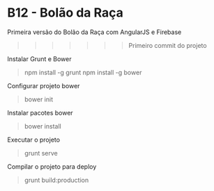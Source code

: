 
# B12 - Bolão da Raça
Primeira versão do Bolão da Raça com AngularJS e Firebase
>>>>>>> Primeiro commit do projeto

Instalar Grunt e Bower
> npm install -g grunt
> npm install -g bower

Configurar projeto bower
> bower init

Instalar pacotes bower
> bower install

Executar o projeto
> grunt serve

Compilar o projeto para deploy
> grunt build:production